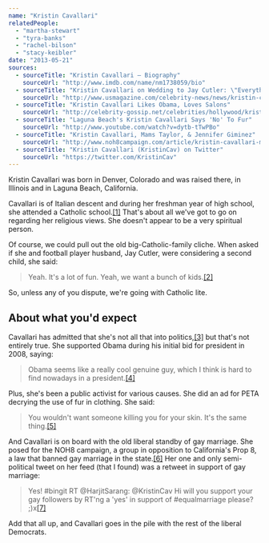 ```yaml
---
name: "Kristin Cavallari"
relatedPeople:
  - "martha-stewart"
  - "tyra-banks"
  - "rachel-bilson"
  - "stacy-keibler"
date: "2013-05-21"
sources:
  - sourceTitle: "Kristin Cavallari – Biography"
    sourceUrl: "http://www.imdb.com/name/nm1738059/bio"
  - sourceTitle: "Kristin Cavallari on Wedding to Jay Cutler: \"Everything is Planned and Ready to Go.\""
    sourceUrl: "http://www.usmagazine.com/celebrity-news/news/kristin-cavallari-on-wedding-to-jay-cutler-everything-is-planned-and-ready-to-go--2013232"
  - sourceTitle: "Kristin Cavallari Likes Obama, Loves Salons"
    sourceUrl: "http://celebrity-gossip.net/celebrities/hollywood/kristin-cavallari-likes-obama-loves-salons-204800"
  - sourceTitle: "Laguna Beach's Kristin Cavallari Says 'No' To Fur"
    sourceUrl: "http://www.youtube.com/watch?v=dytb-tTwPBo"
  - sourceTitle: "Kristin Cavallari, Mams Taylor, & Jennifer Giminez"
    sourceUrl: "http://www.noh8campaign.com/article/kristin-cavallari-mams-taylor-jennifer-gimenez"
  - sourceTitle: "Kristin Cavallari (KristinCav) on Twitter"
    sourceUrl: "https://twitter.com/KristinCav"
---
```


Kristin Cavallari was born in Denver, Colorado and was raised there, in Illinois and in Laguna Beach, California.

Cavallari is of Italian descent and during her freshman year of high school, she attended a Catholic school.<a class="source-citation" href="#http://www.imdb.com/name/nm1738059/bio" title="Kristin Cavallari – Biography">[1]</a> That's about all we've got to go on regarding her religious views. She doesn't appear to be a very spiritual person.

Of course, we could pull out the old big-Catholic-family cliche. When asked if she and football player husband, Jay Cutler, were considering a second child, she said:

>Yeah. It's a lot of fun. Yeah, we want a bunch of kids.<a class="source-citation" href="#http://www.usmagazine.com/celebrity-news/news/kristin-cavallari-on-wedding-to-jay-cutler-everything-is-planned-and-ready-to-go--2013232" title="Kristin Cavallari on Wedding to Jay Cutler: &quot;Everything is Planned and Ready to Go.&quot;">[2]</a>

So, unless any of you dispute, we're going with Catholic lite.


## About what you'd expect

Cavallari has admitted that she's not all that into politics,<a class="source-citation" href="#http://celebrity-gossip.net/celebrities/hollywood/kristin-cavallari-likes-obama-loves-salons-204800" title="Kristin Cavallari Likes Obama, Loves Salons">[3]</a> but that's not entirely true. She supported Obama during his initial bid for president in 2008, saying:

>Obama seems like a really cool genuine guy, which I think is hard to find nowadays in a president.<a class="source-citation" href="#http://celebrity-gossip.net/celebrities/hollywood/kristin-cavallari-likes-obama-loves-salons-204800" title="Kristin Cavallari Likes Obama, Loves Salons">[4]</a>

Plus, she's been a public activist for various causes. She did an ad for PETA decrying the use of fur in clothing. She said:

>You wouldn't want someone killing you for your skin. It's the same thing.<a class="source-citation" href="#http://www.youtube.com/watch?v=dytb-tTwPBo" title="Laguna Beach&apos;s Kristin Cavallari Says &apos;No&apos; To Fur">[5]</a>

And Cavallari is on board with the old liberal standby of gay marriage. She posed for the NOH8 campaign, a group in opposition to California's Prop 8, a law that banned gay marriage in the state.<a class="source-citation" href="#http://www.noh8campaign.com/article/kristin-cavallari-mams-taylor-jennifer-gimenez" title="Kristin Cavallari, Mams Taylor, &amp; Jennifer Giminez">[6]</a> Her one and only semi-political tweet on her feed (that I found) was a retweet in support of gay marriage:

>Yes! #bingit RT @HarjitSarang: @KristinCav Hi will you support your gay followers by RT'ng a 'yes' in support of #equalmarriage please? ;)x<a class="source-citation" href="#https://twitter.com/KristinCav" title="Kristin Cavallari (KristinCav) on Twitter">[7]</a>

Add that all up, and Cavallari goes in the pile with the rest of the liberal Democrats.
